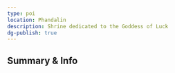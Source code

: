 ```yaml
---
type: poi
location: Phandalin
description: Shrine dedicated to the Goddess of Luck
dg-publish: true
---
```

## Summary & Info
